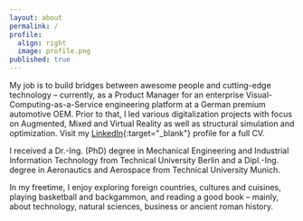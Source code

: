 ```yaml
---
layout: about
permalink: /
profile:
  align: right
  image: profile.png
published: true
---
```


My job is to build bridges between awesome people and cutting-edge technology – currently, as a Product Manager for an enterprise Visual-Computing-as-a-Service engineering platform at a German premium automotive OEM. Prior to that, I led various digitalization projects with focus on Augmented, Mixed and Virtual Reality as well as structural simulation and optimization. Visit my [LinkedIn](https://www.linkedin.com/in/nicoschall/){:target="_blank"} profile for a full CV.

I received a Dr.-Ing. (PhD) degree in Mechanical Engineering and Industrial Information Technology from Technical University Berlin and a Dipl.-Ing. degree in Aeronautics and Aerospace from Technical University Munich.

In my freetime, I enjoy exploring foreign countries, cultures and cuisines, playing basketball and backgammon, and reading a good book – mainly, about technology, natural sciences, business or ancient roman history.
